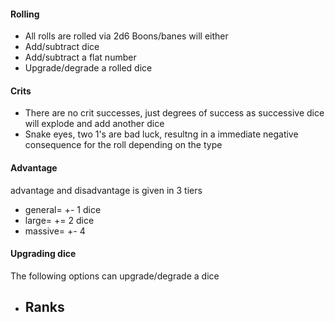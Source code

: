 #### Rolling
- All rolls are rolled via 2d6
Boons/banes will either
- Add/subtract dice
- Add/subtract a flat number
- Upgrade/degrade a rolled dice

#### Crits
- There are no crit successes, just degrees of success as successive dice will explode and add another dice
- Snake eyes, two 1's are bad luck, resultng in a immediate negative consequence for the roll depending on the type

#### Advantage
advantage and disadvantage is given in 3 tiers
- general= +- 1 dice
- large= += 2 dice
- massive= +- 4

#### Upgrading dice
The following options can upgrade/degrade a dice
- Ranks
	- 



